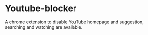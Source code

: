 # Youtube-blocker
A chrome extension to disable YouTube homepage and suggestion, searching and watching are available.
